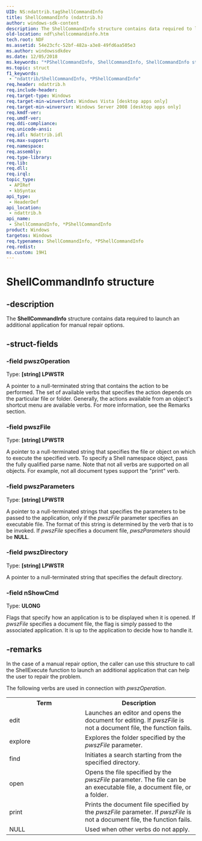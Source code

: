 ```yaml
---
UID: NS:ndattrib.tagShellCommandInfo
title: ShellCommandInfo (ndattrib.h)
author: windows-sdk-content
description: The ShellCommandInfo structure contains data required to launch an additional application for manual repair options.
old-location: ndf\shellcommandinfo.htm
tech.root: NDF
ms.assetid: 54e23cfc-52bf-482a-a3e8-49fd6aa505e3
ms.author: windowssdkdev
ms.date: 12/05/2018
ms.keywords: "*PShellCommandInfo, ShellCommandInfo, ShellCommandInfo structure [NDF], ShellCommandInfo,*PShellCommandInfo, ShellCommandInfo,*PShellCommandInfo structure [NDF], ndattrib/ShellCommandInfo, ndf.shellcommandinfo"
ms.topic: struct
f1_keywords: 
 - "ndattrib/ShellCommandInfo, *PShellCommandInfo"
req.header: ndattrib.h
req.include-header: 
req.target-type: Windows
req.target-min-winverclnt: Windows Vista [desktop apps only]
req.target-min-winversvr: Windows Server 2008 [desktop apps only]
req.kmdf-ver: 
req.umdf-ver: 
req.ddi-compliance: 
req.unicode-ansi: 
req.idl: Ndattrib.idl
req.max-support: 
req.namespace: 
req.assembly: 
req.type-library: 
req.lib: 
req.dll: 
req.irql: 
topic_type:
 - APIRef
 - kbSyntax
api_type:
 - HeaderDef
api_location:
 - ndattrib.h
api_name:
 - ShellCommandInfo, *PShellCommandInfo
product: Windows
targetos: Windows
req.typenames: ShellCommandInfo, *PShellCommandInfo
req.redist: 
ms.custom: 19H1
---
```


# ShellCommandInfo structure


## -description


The <b>ShellCommandInfo</b> structure contains data required to launch an additional application for manual repair options.


## -struct-fields




### -field pwszOperation

Type: <b>[string] LPWSTR</b>

A pointer to a null-terminated string that contains the action to be performed. The set of available verbs that specifies the action depends on the particular file or folder. Generally, the actions available from an object's shortcut menu are available verbs. For more information, see the Remarks section.


### -field pwszFile

Type: <b>[string] LPWSTR</b>

A pointer to a null-terminated string that specifies the file or object on which to execute the specified verb. To specify a Shell namespace object, pass the fully qualified parse name. Note that not all verbs are supported on all objects. For example, not all document types support the "print" verb.


### -field pwszParameters

Type: <b>[string] LPWSTR</b>

A pointer to a null-terminated strings that specifies the parameters to be passed to the application, only if the <i>pwszFile</i> parameter specifies an executable file. The format of this string is determined by the verb that is to be invoked. If <i>pwszFile</i> specifies a document file, <i>pwszParameters</i> should be <b>NULL</b>.


### -field pwszDirectory

Type: <b>[string] LPWSTR</b>

A pointer to a null-terminated string that specifies the default directory.


### -field nShowCmd

Type: <b>ULONG</b>

Flags that specify how an application is to be displayed when it is opened. If <i>pwszFile</i> specifies a document file, the flag is simply passed to the associated application. It is up to the application to decide how to handle it.


## -remarks



In the case of a manual repair option, the caller can use this structure to call the ShellExecute function to launch an additional application that can help the user to repair the problem.

The following verbs are used in connection with <i>pwszOperation</i>.



<table>
<tr>
<th>Term</th>
<th>Description</th>
</tr>
<tr>
<td width="40%">
<a id="edit"></a><a id="EDIT"></a>edit

</td>
<td width="60%">
Launches an editor and opens the document for editing. If <i>pwszFile</i> is not a document file, the function fails.

</td>
</tr>
<tr>
<td width="40%">
<a id="explore"></a><a id="EXPLORE"></a>explore

</td>
<td width="60%">
Explores the folder specified by the <i>pwszFile</i> parameter.

</td>
</tr>
<tr>
<td width="40%">
<a id="find"></a><a id="FIND"></a>find

</td>
<td width="60%">
Initiates a search starting from the specified directory.

</td>
</tr>
<tr>
<td width="40%">
<a id="open"></a><a id="OPEN"></a>open

</td>
<td width="60%">
Opens the file specified by the <i>pwszFile</i> parameter. The file can be an executable file, a document file, or a folder.

</td>
</tr>
<tr>
<td width="40%">
<a id="print"></a><a id="PRINT"></a>print

</td>
<td width="60%">
Prints the document file specified by the <i>pwszFile</i> parameter. If <i>pwszFile</i> is not a document file, the function fails.

</td>
</tr>
<tr>
<td width="40%">
<a id="NULL"></a><a id="null"></a>NULL

</td>
<td width="60%">
Used when other verbs do not apply.

</td>
</tr>
</table>
 



